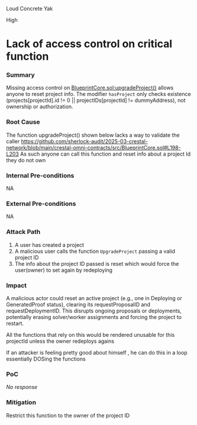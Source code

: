 Loud Concrete Yak

High

# Lack of access control on critical function

### Summary

Missing access control on [BlueprintCore.sol:upgradeProject()](https://github.com/sherlock-audit/2025-03-crestal-network/blob/main/crestal-omni-contracts/src/BlueprintCore.sol#L198-L203) allows anyone to reset project info.
The modifier `hasProject` only checks existence (projects[projectId].id != 0 || projectIDs[projectId] != dummyAddress), not ownership or authorization.

### Root Cause

The function upgradeProject() shown below lacks a way to validate the caller
https://github.com/sherlock-audit/2025-03-crestal-network/blob/main/crestal-omni-contracts/src/BlueprintCore.sol#L198-L203
As such anyone can call this function and reset info about a project Id they do not own

### Internal Pre-conditions

NA

### External Pre-conditions

NA

### Attack Path

1. A user has created a project 
2. A malicious user calls the function `UpgradeProject` passing a valid project ID
3. The info about the project ID passed is reset which would force the user(owner) to set again by redeploying 

### Impact

A malicious actor could reset an active project (e.g., one in Deploying or GeneratedProof status), clearing its requestProposalID and requestDeploymentID. This disrupts ongoing proposals or deployments, potentially erasing solver/worker assignments and forcing the project to restart.

All the functions that rely on this would be rendered unusable for this projectId unless the owner redeploys agains

If an attacker is feeling pretty  good about himself , he can do this in a loop essentially DOSing the functions

### PoC

_No response_

### Mitigation

Restrict this function to the owner of the project ID